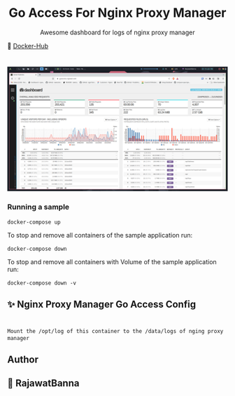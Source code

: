 <div align="center" width="100%">
    <h1>Go Access For Nginx Proxy Manager</h1>
    <p>Awesome dashboard for logs of nginx proxy manager</p>
</div>

🐳 [Docker-Hub](https://hub.docker.com/r/justsky/goaccess-for-nginxproxymanager)
#

![alt text](../showcase/goaccess.jpeg "Go access")

### Running a sample

```console
docker-compose up
```

To stop and remove all containers of the sample application run:

```console
docker-compose down
```

To stop and remove all containers with Volume of the sample application run:

```console
docker-compose down -v
```

## ✨ Nginx Proxy Manager Go Access Config
#
```console
Mount the /opt/log of this container to the /data/logs of nging proxy manager
```


## Author

## 👤 RajawatBanna
